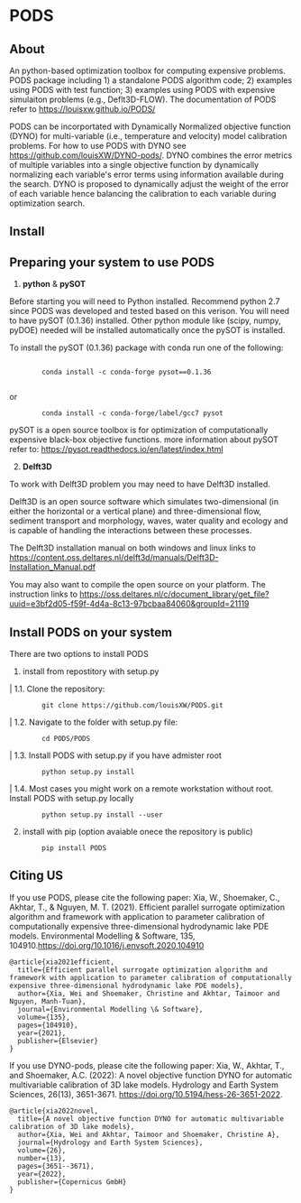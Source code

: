 # PODS

## About

An python-based optimization toolbox for computing expensive problems. PODS package including 1) a standalone PODS algorithm code; 2) examples using PODS with test function; 3) examples using PODS with expensive simulaiton problems (e.g., Deflt3D-FLOW). The documentation of PODS refer to https://louisxw.github.io/PODS/

PODS can be incorportated with Dynamically Normalized objective function (DYNO) for multi-variable (i.e., temperature and velocity) model calibration problems. For how to use PODS with DYNO see https://github.com/louisXW/DYNO-pods/. DYNO combines the error metrics of multiple variables into a single objective function by dynamically normalizing each variable's error terms using information available during the search. DYNO is proposed to dynamically adjust the weight of the error of each variable hence balancing the calibration to each variable during optimization search. 

## Install

Preparing your system to use PODS
------------------------------------

1. **python** & **pySOT**

Before starting you will need to Python installed. Recommend python 2.7 since PODS was developed and tested based on this verison.
You will need to have pySOT (0.1.36) installed. Other python module like (scipy, numpy, pyDOE) needed will be installed automatically once the pySOT is installed.

To install the pySOT (0.1.36) package with conda run one of the following:

```

		conda install -c conda-forge pysot==0.1.36
		
```
or
```
		conda install -c conda-forge/label/gcc7 pysot
```

pySOT is a open source toolbox is for optimization of computationally expensive black-box objective functions. 
more information about pySOT refer to: https://pysot.readthedocs.io/en/latest/index.html


2. **Delft3D**

To work with Delft3D problem you may need to have Delft3D installed.

Delft3D is an open source software which simulates two-dimensional (in either the horizontal or a vertical plane) and three-dimensional flow, sediment transport and morphology, waves, water quality and ecology and is capable of handling the interactions between these processes.

The Delft3D installation manual on both windows and linux links to https://content.oss.deltares.nl/delft3d/manuals/Delft3D-Installation_Manual.pdf

You may also want to compile the open source on your platform. The instruction links to https://oss.deltares.nl/c/document_library/get_file?uuid=e3bf2d05-f59f-4d4a-8c13-97bcbaa84060&groupId=21119


Install **PODS** on your system
----------------------------------
There are two options to install PODS

1. install from repostitory with setup.py

|  1.1. Clone the repository:

```	
		git clone https://github.com/louisXW/PODS.git
```

|  1.2. Navigate to the folder with setup.py file:
	
```	
		cd PODS/PODS
```

|  1.3. Install PODS with setup.py if you have admister root

```	
		python setup.py install		
```
|  1.4. Most cases you might work on a remote workstation without root. Install PODS with setup.py locally

```	
		python setup.py install --user
```
	
2. install with pip (option avaiable onece the repository is public)

```	
		pip install PODS	
```
	
## Citing US

If you use PODS, please cite the following paper: Xia, W., Shoemaker, C., Akhtar, T., & Nguyen, M. T. (2021). Efficient parallel surrogate optimization algorithm and framework with application to parameter calibration of computationally expensive three-dimensional hydrodynamic lake PDE models. Environmental Modelling & Software, 135, 104910.https://doi.org/10.1016/j.envsoft.2020.104910

```	
@article{xia2021efficient,
  title={Efficient parallel surrogate optimization algorithm and framework with application to parameter calibration of computationally expensive three-dimensional hydrodynamic lake PDE models},
  author={Xia, Wei and Shoemaker, Christine and Akhtar, Taimoor and Nguyen, Manh-Tuan},
  journal={Environmental Modelling \& Software},
  volume={135},
  pages={104910},
  year={2021},
  publisher={Elsevier}
}	
```

If you use DYNO-pods, please cite the following paper: Xia, W., Akhtar, T., and Shoemaker, A.C. (2022): A novel objective function DYNO for automatic multivariable calibration of 3D lake models. Hydrology and Earth System Sciences, 26(13), 3651-3671. https://doi.org/10.5194/hess-26-3651-2022. 

```
@article{xia2022novel,
  title={A novel objective function DYNO for automatic multivariable calibration of 3D lake models},
  author={Xia, Wei and Akhtar, Taimoor and Shoemaker, Christine A},
  journal={Hydrology and Earth System Sciences},
  volume={26},
  number={13},
  pages={3651--3671},
  year={2022},
  publisher={Copernicus GmbH}
}
```

